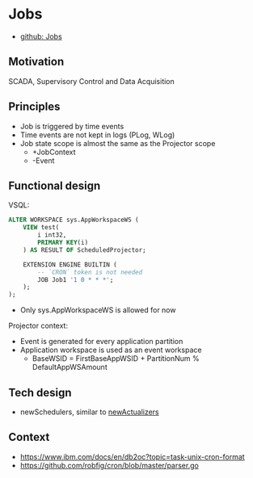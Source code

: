 # Jobs

- [github: Jobs](https://github.com/voedger/voedger/issues/1777)

## Motivation

SCADA, Supervisory Control and Data Acquisition

## Principles

- Job is triggered by time events
- Time events are not kept in logs (PLog, WLog)
- Job state scope is almost the same as the Projector scope
  - +JobContext
  - -Event  

## Functional design

VSQL:
```sql
ALTER WORKSPACE sys.AppWorkspaceWS (
	VIEW test(
		i int32,
		PRIMARY KEY(i)
	) AS RESULT OF ScheduledProjector;

	EXTENSION ENGINE BUILTIN (
		-- `CRON` token is not needed
		JOB Job1 '1 0 * * *';
	);
);
```
- Only sys.AppWorkspaceWS is allowed for now

Projector context:
- Event is generated for every application partition
- Application workspace is used as an event workspace
  -  BaseWSID = FirstBaseAppWSID + PartitionNum % DefaultAppWSAmount

## Tech design
- newSchedulers, similar to [newActualizers](https://github.com/voedger/voedger/blob/5cc5b443b1ba4969a521822dcf6f0474de80f767/pkg/projectors/actualizers.go#L30)


## Context

- https://www.ibm.com/docs/en/db2oc?topic=task-unix-cron-format
- https://github.com/robfig/cron/blob/master/parser.go
